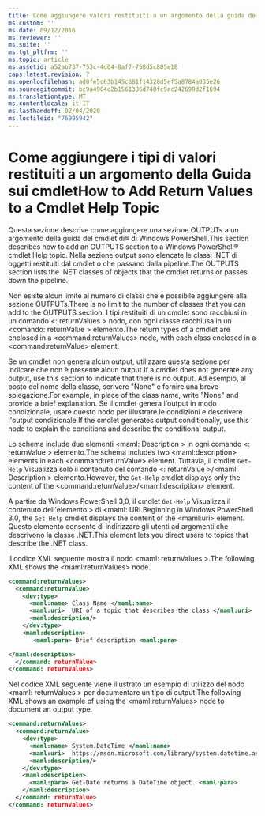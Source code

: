 ```yaml
---
title: Come aggiungere valori restituiti a un argomento della guida del cmdlet | Microsoft Docs
ms.custom: ''
ms.date: 09/12/2016
ms.reviewer: ''
ms.suite: ''
ms.tgt_pltfrm: ''
ms.topic: article
ms.assetid: a52ab737-753c-4d04-8af7-758d5c805e18
caps.latest.revision: 7
ms.openlocfilehash: ad0fe5c63b145c681f14328d5ef5a8784a035e26
ms.sourcegitcommit: bc9a4904c2b1561386d748fc9ac242699d2f1694
ms.translationtype: MT
ms.contentlocale: it-IT
ms.lasthandoff: 02/04/2020
ms.locfileid: "76995942"
---
```

# <a name="how-to-add-return-values-to-a-cmdlet-help-topic"></a><span data-ttu-id="18ce8-102">Come aggiungere i tipi di valori restituiti a un argomento della Guida sui cmdlet</span><span class="sxs-lookup"><span data-stu-id="18ce8-102">How to Add Return Values to a Cmdlet Help Topic</span></span>

<span data-ttu-id="18ce8-103">Questa sezione descrive come aggiungere una sezione OUTPUTs a un argomento della guida del cmdlet di® di Windows PowerShell.</span><span class="sxs-lookup"><span data-stu-id="18ce8-103">This section describes how to add an OUTPUTS section to a Windows PowerShell® cmdlet Help topic.</span></span> <span data-ttu-id="18ce8-104">Nella sezione output sono elencate le classi .NET di oggetti restituiti dal cmdlet o che passano dalla pipeline.</span><span class="sxs-lookup"><span data-stu-id="18ce8-104">The OUTPUTS section lists the .NET classes of objects that the cmdlet returns or passes down the pipeline.</span></span>

<span data-ttu-id="18ce8-105">Non esiste alcun limite al numero di classi che è possibile aggiungere alla sezione OUTPUTs.</span><span class="sxs-lookup"><span data-stu-id="18ce8-105">There is no limit to the number of classes that you can add to the OUTPUTS section.</span></span> <span data-ttu-id="18ce8-106">I tipi restituiti di un cmdlet sono racchiusi in un comando \<: returnValues > nodo, con ogni classe racchiusa in un \<comando: returnValue > elemento.</span><span class="sxs-lookup"><span data-stu-id="18ce8-106">The return types of a cmdlet are enclosed in a \<command:returnValues> node, with each class enclosed in a \<command:returnValue> element.</span></span>

<span data-ttu-id="18ce8-107">Se un cmdlet non genera alcun output, utilizzare questa sezione per indicare che non è presente alcun output.</span><span class="sxs-lookup"><span data-stu-id="18ce8-107">If a cmdlet does not generate any output, use this section to indicate that there is no output.</span></span> <span data-ttu-id="18ce8-108">Ad esempio, al posto del nome della classe, scrivere "None" e fornire una breve spiegazione.</span><span class="sxs-lookup"><span data-stu-id="18ce8-108">For example, in place of the class name, write "None" and provide a brief explanation.</span></span> <span data-ttu-id="18ce8-109">Se il cmdlet genera l'output in modo condizionale, usare questo nodo per illustrare le condizioni e descrivere l'output condizionale.</span><span class="sxs-lookup"><span data-stu-id="18ce8-109">If the cmdlet generates output conditionally, use this node to explain the conditions and describe the conditional output.</span></span>

<span data-ttu-id="18ce8-110">Lo schema include due elementi \<maml: Description > in ogni comando \<: returnValue > elemento.</span><span class="sxs-lookup"><span data-stu-id="18ce8-110">The schema includes two \<maml:description> elements in each \<command:returnValue> element.</span></span> <span data-ttu-id="18ce8-111">Tuttavia, il cmdlet `Get-Help` Visualizza solo il contenuto del comando \<: returnValue >/\<maml: Description > elemento.</span><span class="sxs-lookup"><span data-stu-id="18ce8-111">However, the `Get-Help` cmdlet displays only the content of the \<command:returnValue>/\<maml:description> element.</span></span>

<span data-ttu-id="18ce8-112">A partire da Windows PowerShell 3,0, il cmdlet `Get-Help` Visualizza il contenuto dell'elemento > di \<maml: URI.</span><span class="sxs-lookup"><span data-stu-id="18ce8-112">Beginning in Windows PowerShell 3.0, the `Get-Help` cmdlet displays the content of the \<maml:uri> element.</span></span> <span data-ttu-id="18ce8-113">Questo elemento consente di indirizzare gli utenti ad argomenti che descrivono la classe .NET.</span><span class="sxs-lookup"><span data-stu-id="18ce8-113">This element lets you direct users to topics that describe the .NET class.</span></span>

<span data-ttu-id="18ce8-114">Il codice XML seguente mostra il nodo \<maml: returnValues >.</span><span class="sxs-lookup"><span data-stu-id="18ce8-114">The following XML shows the \<maml:returnValues> node.</span></span>

```xml
<command:returnValues>
  <command:returnValue>
    <dev:type>
      <maml:name> Class Name </maml:name>
      <maml:uri>  URI of a topic that describes the class </maml:uri>
      <maml:description/>
    </dev:type>
    <maml:description>
       <maml:para> Brief description <maml:para>

</maml:description>
  </command: returnValue>
</command: returnValues>
```

<span data-ttu-id="18ce8-115">Nel codice XML seguente viene illustrato un esempio di utilizzo del nodo \<maml: returnValues > per documentare un tipo di output.</span><span class="sxs-lookup"><span data-stu-id="18ce8-115">The following XML shows an example of using the \<maml:returnValues> node to document an output type.</span></span>

```xml
<command:returnValues>
  <command:returnValue>
    <dev:type>
      <maml:name> System.DateTime </maml:name>
      <maml:uri>  https://msdn.microsoft.com/library/system.datetime.aspx </maml:uri>
      <maml:description/>
    </dev:type>
    <maml:description>
      <maml:para> Get-Date returns a DateTime object. <maml:para>
    </maml:description>
  </command: returnValue>
</command: returnValues>
```



